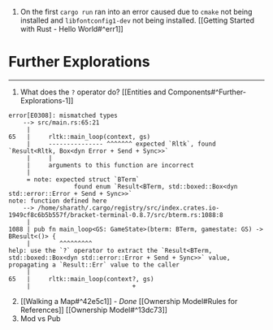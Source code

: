 1. On the first `cargo run` ran into an error caused due  to `cmake` not being installed and `libfontconfig1-dev` not being installed. [[Getting Started with Rust - Hello World#^err1]]

# Further Explorations
---
1. What does the `?` operator do?
   [[Entities and Components#^Further-Explorations-1]]
```
error[E0308]: mismatched types
    --> src/main.rs:65:21
     |
65   |     rltk::main_loop(context, gs)
     |     --------------- ^^^^^^^ expected `Rltk`, found `Result<Rltk, Box<dyn Error + Send + Sync>>`
     |     |
     |     arguments to this function are incorrect
     |
     = note: expected struct `BTerm`
                  found enum `Result<BTerm, std::boxed::Box<dyn std::error::Error + Send + Sync>>`
note: function defined here
    --> /home/sharath/.cargo/registry/src/index.crates.io-1949cf8c6b5b557f/bracket-terminal-0.8.7/src/bterm.rs:1088:8
     |
1088 | pub fn main_loop<GS: GameState>(bterm: BTerm, gamestate: GS) -> BResult<()> {
     |        ^^^^^^^^^
help: use the `?` operator to extract the `Result<BTerm, std::boxed::Box<dyn std::error::Error + Send + Sync>>` value, propagating a `Result::Err` value to the caller
     |
65   |     rltk::main_loop(context?, gs)
     |                            +
```
2. [[Walking a Map#^42e5c1]] - *Done*
	   [[Ownership Model#Rules for References]]
	   [[Ownership Model#^13dc73]]
3. Mod vs Pub